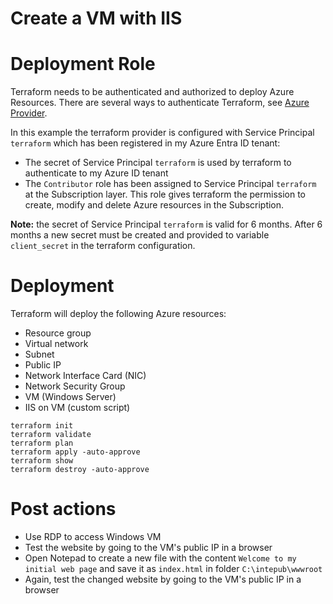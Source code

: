 # Create a VM with IIS

# Deployment Role

Terraform needs to be authenticated and authorized to deploy Azure Resources. There are several ways to authenticate Terraform, see [Azure Provider](https://registry.terraform.io/providers/hashicorp/azurerm/latest/docs).

In this example the terraform provider is configured with Service Principal `terraform` which has been registered in my Azure Entra ID tenant:

- The secret of Service Principal `terraform` is used by terraform to authenticate to my Azure ID tenant
- The `Contributor` role has been assigned to Service Principal `terraform` at the Subscription layer. This role gives terraform the permission to create, modify and delete Azure resources in the Subscription.

**Note:** the secret of Service Principal `terraform` is valid for 6 months. After 6 months a new secret must be created and provided to variable `client_secret` in the terraform configuration.

# Deployment

Terraform will deploy the following Azure resources:

- Resource group
- Virtual network
- Subnet
- Public IP
- Network Interface Card (NIC)
- Network Security Group
- VM (Windows Server)
- IIS on VM (custom script)

```
terraform init
terraform validate
terraform plan
terraform apply -auto-approve
terraform show
terraform destroy -auto-approve
```

# Post actions

- Use RDP to access Windows VM
- Test the website by going to the VM's public IP in a browser
- Open Notepad to create a new file with the content `Welcome to my initial web page` and save it as `index.html` in folder `C:\intepub\wwwroot`
- Again, test the changed website by going to the VM's public IP in a browser
